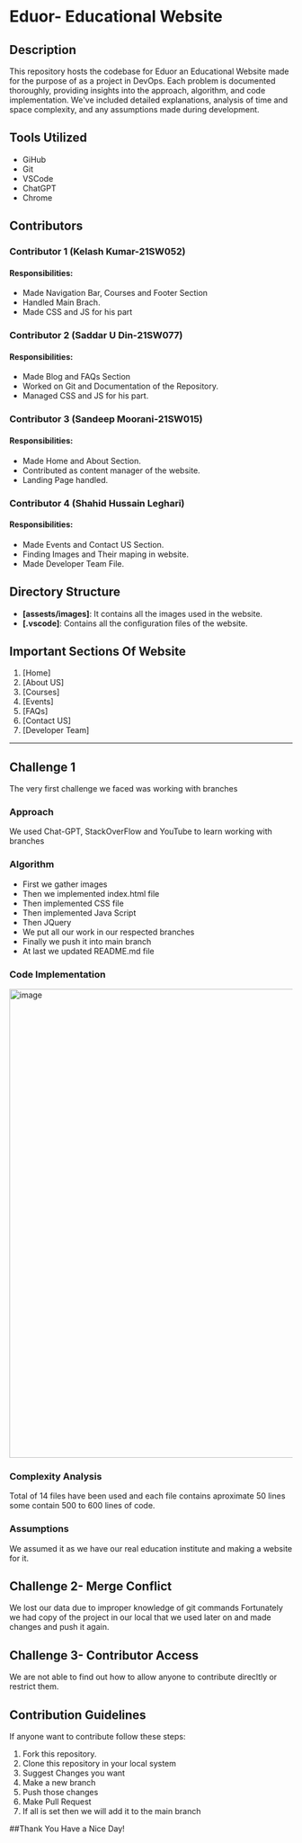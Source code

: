 # Eduor- Educational Website

## Description

This repository hosts the codebase for Eduor an Educational Website made for the purpose of as a project in DevOps. Each problem is documented thoroughly, providing insights into the approach, algorithm, and code implementation. We've included detailed explanations, analysis of time and space complexity, and any assumptions made during development.

## Tools Utilized

- GiHub
- Git
- VSCode
- ChatGPT
- Chrome

## Contributors

### Contributor 1 (Kelash Kumar-21SW052)

#### Responsibilities:

- Made Navigation Bar, Courses and Footer Section
- Handled Main Brach.
- Made CSS and JS for his part

### Contributor 2 (Saddar U Din-21SW077)

#### Responsibilities:

- Made Blog and FAQs Section
- Worked on Git and Documentation of the Repository.
- Managed CSS and JS for his part.

### Contributor 3 (Sandeep Moorani-21SW015)

#### Responsibilities:

- Made Home and About Section.
- Contributed as content manager of the website.
- Landing Page handled.

### Contributor 4 (Shahid Hussain Leghari)

#### Responsibilities:

- Made Events and Contact US Section.
- Finding Images and Their maping in website.
- Made Developer Team File.

## Directory Structure

- **[assests/images]**: It contains all the images used in the website.
- **[.vscode]**: Contains all the configuration files of the website.

## Important Sections Of Website

1. [Home]
2. [About US]
3. [Courses]
4. [Events]
5. [FAQs]
6. [Contact US]
7. [Developer Team]

---

## Challenge 1
The very first challenge we faced was working with branches
### Approach
We used Chat-GPT, StackOverFlow and YouTube to learn working with branches

### Algorithm
- First we gather images
- Then we implemented index.html file
- Then implemented CSS file
- Then implemented Java Script
- Then JQuery
- We put all our work in our respected branches
- Finally we push it into main branch
- At last we updated README.md file
### Code Implementation

<img width="834" alt="image" src="https://github.com/saddarudin/scd-project/assets/108076528/663b543d-3d60-4433-b1eb-d8a52dac90e0">

### Complexity Analysis

Total of 14 files have been used and each file contains aproximate 50 lines some contain 500 to 600 lines of code.

### Assumptions
We assumed it as we have our real education institute and making a website for it.

## Challenge 2- Merge Conflict

We lost our data due to improper knowledge of git commands
Fortunately we had copy of the project in our local that we used later on and made changes and push it again.

## Challenge 3- Contributor Access
We are not able to find out how to allow anyone to contribute direcltly or restrict them.


## Contribution Guidelines

If anyone want to contribute follow these steps:
1. Fork this repository.
2. Clone this repository in your local system
3. Suggest Changes you want
4. Make a new branch
5. Push those changes
6. Make Pull Request
7. If all is set then we will add it to the main branch

##Thank You Have a Nice Day!
